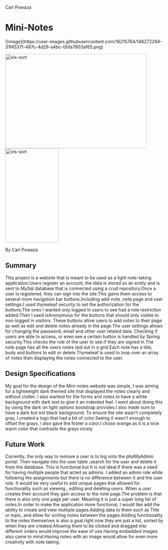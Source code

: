 Carl Powaza

<h1>Mini-Notes</h1>
![image](https://user-images.githubusercontent.com/16215764/146272294-31f4537f-487c-4d29-a4bc-0bfa7803af65.png)


<a href="https://ibb.co/Vvgkt7M"><img src="https://user-images.githubusercontent.com/16215764/146272294-31f4537f-487c-4d29-a4bc-0bfa7803af65.png" alt="vis-sort" border="0" style="width:450px;height:300px;"></a>
<a href="https://ibb.co/Vvgkt7M"><img src="https://user-images.githubusercontent.com/16215764/146272793-6c6dfec9-061b-450c-b4a9-9252fc570c3e.png" alt="vis-sort" border="0" style="width:170;height:300px;"></a>

By Carl Powaza


<p>
<h2>Summary</h2>

This project is a website that is meant to be used as a light note-taking application.Users register an account,
the data is stored as an entity and is sent to MySql database that is connected using a crud repository.Once a user is registered, 
they can sign into the site.This gains them access to several more navigation bar buttons.Including add-note ,note page and user 
settings.I used thymeleaf security to set the authorization for the buttons.The ones I wanted only logged in users to see had a 
role restriction added.Then I used isAnonymous for the buttons that should only visible to non-logged in visitors. These buttons 
allow users to add notes to their page as well as edit and delete notes already in the page.The user settings allows for changing 
the password, email and other user related data.
Checking if users are able to access, or even see a certain button is handled by Spring security.This checks the role of the user
to see if they are signed in.The note page has all the users notes laid out in a grid.Each note has a title, body and buttons 
to edit or delete.Thymeleaf is used to loop over an array of notes then displaying the notes connected to the user.
</p>

 <p> 
<h2>Design Specifications</h2>
My goal for the design of the Mini-notes website was simple,
I was aiming for a lightweight dark themed site that displayed the notes clearly and without clutter.
I also wanted for the forms and notes to have a white background with dark text to give it an indented feel.
I went about doing this by using the dark on light options bootstrap provides.I also made sure to have a dark but not
black background. To ensure the site wasn’t completely gray, I created a logo that had a bit of color.Seeing it wasn’t 
enough to offset the grays, I also gave the footer a color.I chose orange as it is a nice warm color that contrasts the grays nicely.
</p>
<p>
<h2>Future Work</h2>
Currently, the only way to remove a user is to log onto the phpMyAdmin portal.
Then navigate into the user table ,search for the user and delete it from the database.
This is functional but It is not ideal.If there was a need for having multiple people that acted as admins.
I added an admin role while following the assignments but there is no difference between it and the user role. 
It would be very useful to add unique pages that allowed for functionality such as viewing , editing and deleting users.
When a user creates their account they gain access to the note page.The problem is that there is also only one page per user.
Meaning it is just a super long list of notes.In order to make the application more functional,
I would like add the ability to create and view multiple pages.Adding data to them such as Title or topic,
and allow for sorting notes between the pages.Adding functionality to the notes themselves is also a goal.right 
now they are just a list, sorted by when they are created.Allowing them to be clicked and dragged into different
orders would improve the ease of use.Having embedded images also came to mind.Having notes with an image would allow 
for even more creativity with note taking.

</p>


